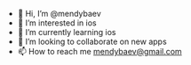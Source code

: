 - 👋 Hi, I’m @mendybaev
- 👀 I’m interested in ios
- 🌱 I’m currently learning ios
- 💞️ I’m looking to collaborate on new apps
- 📫 How to reach me mendybaev@gmail.com

<!---
mendybaev/mendybaev is a ✨ special ✨ repository because its `README.md` (this file) appears on your GitHub profile.
You can click the Preview link to take a look at your changes.
--->
